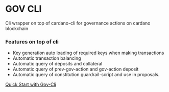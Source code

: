 GOV CLI
================
Cli wrapper on top of cardano-cli for governance actions on cardano blockchain

### Features on top of cli
- Key generation auto loading of required keys when making transactions
- Automatic transaction balancing
- Automatic query of deposits and collateral
- Automatic query of prev-gov-action and gov-action deposit
- Automatic query of constitution guardrail-script and use in proposals.

[Quick Start with Gov-Cli](https://cardanoapi.github.io/gov-cli)

